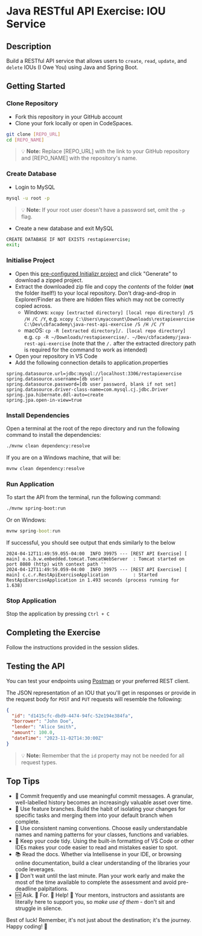 # Java RESTful API Exercise: IOU Service

## Description

Build a RESTful API service that allows users to `create`, `read`, `update`, and `delete` IOUs (I Owe You) using Java and Spring Boot.

## Getting Started

### Clone Repository
- Fork this repository in your GitHub account
- Clone your fork locally or open in CodeSpaces.

```sh
git clone [REPO_URL]
cd [REPO_NAME]
```

> :bulb: **Note:** Replace [REPO_URL] with the link to your GitHub repository and [REPO_NAME] with the repository's name.

### Create Database
- Login to MySQL

```sh
mysql -u root -p
```
> :bulb: **Note:** If your root user doesn't have a password set, omit the `-p` flag.

- Create a new database and exit MySQL

```sh
CREATE DATABASE IF NOT EXISTS restapiexercise;
exit;
```

### Initialise Project
- Open this [pre-configured Initializr project](https://start.spring.io/#!type=maven-project&language=java&platformVersion=3.2.4&packaging=jar&jvmVersion=17&groupId=com.cbfacademy&artifactId=restapiexercise&name=REST%20API%20Exercise&description=RESTful%20API%20exercise%20using%20Spring%20Boot&packageName=com.cbfacademy.restapiexercise&dependencies=web,data-jpa,mysql,devtools) and click "Generate" to download a zipped project.
- Extract the downloaded zip file and copy the *contents* of the folder (**not** the folder itself!) to your local repository. Don't drag-and-drop in Explorer/Finder as there are hidden files which may not be correctly copied across.
  - Windows: `xcopy [extracted directory] [local repo directory] /S /H /C /Y`, e.g. `xcopy C:\Users\myaccount\Downloads\restapiexercise C:\Dev\cbfacademy\java-rest-api-exercise /S /H /C /Y`
  - macOS: `cp -R [extracted directory]/. [local repo directory]` e.g. `cp -R ~/Downloads/restapiexercise/. ~/Dev/cbfacademy/java-rest-api-exercise` (note that the `/.` after the extracted directory path is required for the command to work as intended)
- Open your repository in VS Code
- Add the following connection details to application.properties

```properties
spring.datasource.url=jdbc:mysql://localhost:3306/restapiexercise
spring.datasource.username=[db user]
spring.datasource.password=[db user password, blank if not set]
spring.datasource.driver-class-name=com.mysql.cj.jdbc.Driver
spring.jpa.hibernate.ddl-auto=create
spring.jpa.open-in-view=true
```

### Install Dependencies

Open a terminal at the root of the repo directory and run the following command to install the dependencies:

```sh
./mvnw clean dependency:resolve
```

If you are on a Windows machine, that will be:
```cmd
mvnw clean dependency:resolve
```

### Run Application

To start the API from the terminal, run the following command:

```sh
./mvnw spring-boot:run
```

Or on Windows:

```cmd
mvnw spring-boot:run
```

If successful, you should see output that ends similarly to the below

```
2024-04-12T11:49:59.055-04:00  INFO 39975 --- [REST API Exercise] [           main] o.s.b.w.embedded.tomcat.TomcatWebServer  : Tomcat started on port 8080 (http) with context path ''
2024-04-12T11:49:59.059-04:00  INFO 39975 --- [REST API Exercise] [           main] c.c.r.RestApiExerciseApplication         : Started RestApiExerciseApplication in 1.493 seconds (process running for 1.638)
```

### Stop Application
Stop the application by pressing `Ctrl + C`

## Completing the Exercise

Follow the instructions provided in the session slides.

## Testing the API

You can test your endpoints using [Postman](https://www.postman.com) or your preferred REST client.

The JSON representation of an IOU that you'll get in responses or provide in the request body for `POST` and `PUT` requests will resemble the following:

```json
{
  "id": "d1415cfc-dbd9-4474-94fc-52e194e384fa",
  "borrower": "John Doe",
  "lender": "Alice Smith",
  "amount": 100.0,
  "dateTime": "2023-11-02T14:30:00Z"
}
```

> :bulb: **Note:** Remember that the `id` property may not be needed for all request types.

## Top Tips

- :camera_flash: Commit frequently and use meaningful commit messages. A granular, well-labelled history becomes an increasingly valuable asset over time.
- :cactus: Use feature branches. Build the habit of isolating your changes for specific tasks and merging them into your default branch when complete.
- :vertical_traffic_light: Use consistent naming conventions. Choose easily understandable names and naming patterns for your classes, functions and variables.
- :triangular_ruler: Keep your code tidy. Using the built-in formatting of VS Code or other IDEs makes your code easier to read and mistakes easier to spot.
- :books: Read the docs. Whether via Intellisense in your IDE, or browsing online documentation, build a clear understanding of the libraries your code leverages.
- :calendar: Don't wait until the last minute. Plan your work early and make the most of the time available to complete the assessment and avoid pre-deadline palpitations.
- :sos: Ask. :clap: For. :clap: Help! :clap: Your mentors, instructors and assistants are literally here to support you, so *make use of them* - don't sit and struggle in silence.

Best of luck! Remember, it's not just about the destination; it's the journey. Happy coding! 🚀
